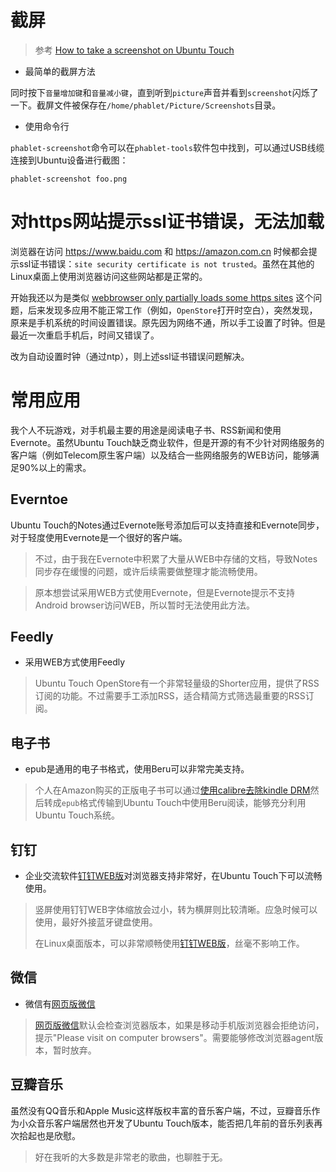 # 截屏

> 参考 [How to take a screenshot on Ubuntu Touch](https://askubuntu.com/questions/272349/how-to-take-a-screenshot-on-ubuntu-touch/603318)

* 最简单的截屏方法

同时按下`音量增加键`和`音量减小键`，直到听到`picture`声音并看到`screenshot`闪烁了一下。截屏文件被保存在`/home/phablet/Picture/Screenshots`目录。

* 使用命令行

`phablet-screenshot`命令可以在`phablet-tools`软件包中找到，可以通过USB线缆连接到Ubuntu设备进行截图：

```
phablet-screenshot foo.png
```

# 对https网站提示ssl证书错误，无法加载

浏览器在访问 https://www.baidu.com 和 https://amazon.com.cn 时候都会提示ssl证书错误：`site security certificate is not trusted`。虽然在其他的Linux桌面上使用浏览器访问这些网站都是正常的。

开始我还以为是类似 [webbrowser only partially loads some https sites](https://bugs.launchpad.net/ubuntu/+source/webbrowser-app/+bug/1656551) 这个问题，后来发现多应用不能正常工作（例如，`OpenStore`打开时空白），突然发现，原来是手机系统的时间设置错误。原先因为网络不通，所以手工设置了时钟。但是最近一次重启手机后，时间又错误了。

改为自动设置时钟（通过ntp），则上述ssl证书错误问题解决。


# 常用应用

我个人不玩游戏，对手机最主要的用途是阅读电子书、RSS新闻和使用Evernote。虽然Ubuntu Touch缺乏商业软件，但是开源的有不少针对网络服务的客户端（例如Telecom原生客户端）以及结合一些网络服务的WEB访问，能够满足90%以上的需求。

## Everntoe

Ubuntu Touch的Notes通过Evernote账号添加后可以支持直接和Evernote同步，对于轻度使用Evernote是一个很好的客户端。

> 不过，由于我在Evernote中积累了大量从WEB中存储的文档，导致Notes同步存在缓慢的问题，或许后续需要做整理才能流畅使用。

> 原本想尝试采用WEB方式使用Evernote，但是Evernote提示不支持Android browser访问WEB，所以暂时无法使用此方法。

## Feedly

* 采用WEB方式使用Feedly

> Ubuntu Touch OpenStore有一个非常轻量级的Shorter应用，提供了RSS订阅的功能。不过需要手工添加RSS，适合精简方式筛选最重要的RSS订阅。

## 电子书

* epub是通用的电子书格式，使用Beru可以非常完美支持。

> 个人在Amazon购买的正版电子书可以通过[使用calibre去除kindle DRM](../../read/calibre_remove_drm)然后转成`epub`格式传输到Ubuntu Touch中使用Beru阅读，能够充分利用Ubuntu Touch系统。

## 钉钉

* 企业交流软件[钉钉WEB版](https://im.dingtalk.com)对浏览器支持非常好，在Ubuntu Touch下可以流畅使用。

> 竖屏使用钉钉WEB字体缩放会过小，转为横屏则比较清晰。应急时候可以使用，最好外接蓝牙键盘使用。
>
> 在Linux桌面版本，可以非常顺畅使用[钉钉WEB版](https://im.dingtalk.com)，丝毫不影响工作。

## 微信

* 微信有[网页版微信](https://wx.qq.com/)

> [网页版微信](https://wx.qq.com/)默认会检查浏览器版本，如果是移动手机版浏览器会拒绝访问，提示"Please visit on computer browsers"。需要能够修改浏览器agent版本，暂时放弃。

## 豆瓣音乐

虽然没有QQ音乐和Apple Music这样版权丰富的音乐客户端，不过，豆瓣音乐作为小众音乐客户端居然也开发了Ubuntu Touch版本，能否把几年前的音乐列表再次拾起也是欣慰。

> 好在我听的大多数是非常老的歌曲，也聊胜于无。